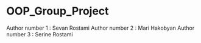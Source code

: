 # OOP_Group_Project
Author number 1 : Sevan Rostami Author number 2 : Mari Hakobyan Author number 3 : Serine Rostami
